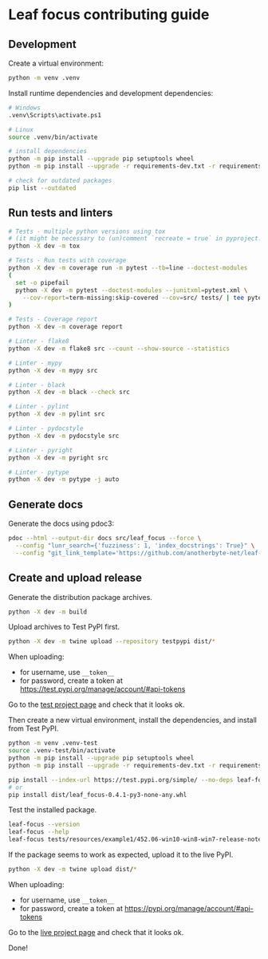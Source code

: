 # Leaf focus contributing guide

## Development

Create a virtual environment:

```bash
python -m venv .venv
```

Install runtime dependencies and development dependencies:

```bash
# Windows
.venv\Scripts\activate.ps1

# Linux
source .venv/bin/activate

# install dependencies
python -m pip install --upgrade pip setuptools wheel
python -m pip install --upgrade -r requirements-dev.txt -r requirements.txt

# check for outdated packages
pip list --outdated
```

## Run tests and linters

```bash
# Tests - multiple python versions using tox
# (it might be necessary to (un)comment `recreate = true` in pyproject.toml)
python -X dev -m tox

# Tests - Run tests with coverage
python -X dev -m coverage run -m pytest --tb=line --doctest-modules
(
  set -o pipefail
  python -X dev -m pytest --doctest-modules --junitxml=pytest.xml \
    --cov-report=term-missing:skip-covered --cov=src/ tests/ | tee pytest-coverage.txt
)

# Tests - Coverage report
python -X dev -m coverage report

# Linter - flake8
python -X dev -m flake8 src --count --show-source --statistics

# Linter - mypy
python -X dev -m mypy src

# Linter - black
python -X dev -m black --check src

# Linter - pylint
python -X dev -m pylint src

# Linter - pydocstyle
python -X dev -m pydocstyle src

# Linter - pyright
python -X dev -m pyright src

# Linter - pytype
python -X dev -m pytype -j auto
```

## Generate docs

Generate the docs using pdoc3:

```bash
pdoc --html --output-dir docs src/leaf_focus --force \
  --config "lunr_search={'fuzziness': 1, 'index_docstrings': True}" \
  --config "git_link_template='https://github.com/anotherbyte-net/leaf-focus/blob/{commit}/{path}#L{start_line}-L{end_line}'"
```

## Create and upload release

Generate the distribution package archives.

```bash
python -X dev -m build
```

Upload archives to Test PyPI first.

```bash
python -X dev -m twine upload --repository testpypi dist/*
```

When uploading:

- for username, use `__token__`
- for password, create a token at https://test.pypi.org/manage/account/#api-tokens

Go to the [test project page](https://test.pypi.org/project/leaf-focus) and check that it looks ok.

Then create a new virtual environment, install the dependencies, and install from Test PyPI.

```bash
python -m venv .venv-test
source .venv-test/bin/activate
python -m pip install --upgrade pip setuptools wheel
python -m pip install --upgrade -r requirements-dev.txt -r requirements.txt

pip install --index-url https://test.pypi.org/simple/ --no-deps leaf-focus
# or
pip install dist/leaf_focus-0.4.1-py3-none-any.whl
```

Test the installed package.

```bash
leaf-focus --version
leaf-focus --help
leaf-focus tests/resources/example1/452.06-win10-win8-win7-release-notes.pdf .pypi-test/ --ocr --exe-dir [path-to-xpdf-exe-dir]
```

If the package seems to work as expected, upload it to the live PyPI.

```bash
python -X dev -m twine upload dist/*
```

When uploading:

- for username, use `__token__`
- for password, create a token at https://pypi.org/manage/account/#api-tokens

Go to the [live project page](https://pypi.org/project/leaf-focus) and check that it looks ok.

Done!
